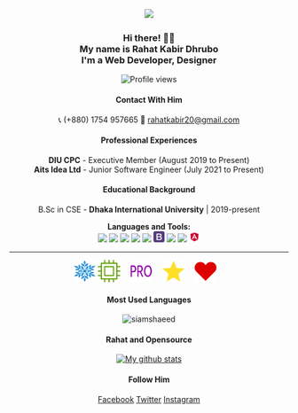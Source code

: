 <div align="center">  
<img height= "200"  src="https://scontent.fdac31-1.fna.fbcdn.net/v/t1.6435-9/75485157_414937156087633_2044068643762864128_n.jpg?_nc_cat=101&ccb=1-5&_nc_sid=09cbfe&_nc_eui2=AeGvIGTJVmwHDa6pH4ebMOx02w6U0qGEt8XbDpTSoYS3xSefgC5rExKC2LBI0AKnS59HtAPJtq5bEQ_2tppmlhOL&_nc_ohc=eqgZt0ataxsAX_Sg5Bc&_nc_ht=scontent.fdac31-1.fna&oh=a0f482b7b9ef9bdd804fda4c19940b26&oe=61B38E46">
<h3>Hi there! 👋🤓<br>My name is Rahat Kabir Dhrubo<br>I'm a Web Developer, Designer</h3>
 
 ![Profile views](https://gpvc.arturio.dev/Rahat854) 
 
#### Contact With Him
 📞 (+880) 1754 957665
 💌 rahatkabir20@gmail.com

#### Professional Experiences
 **DIU CPC** - Executive Member
(August 2019 to Present)
  <br>
**Aits Idea Ltd** - Junior Software Engineer
(July 2021 to Present)
#### Educational Background
 B.Sc in CSE - **Dhaka International University** | 2019-present

**Languages and Tools:**  
<code><img height="20" src="https://image.flaticon.com/icons/png/128/3522/3522283.png"></code>
<code><img height="20" src="https://image.flaticon.com/icons/png/128/919/919841.png"></code>
<code><img height="20" src="https://image.flaticon.com/icons/png/128/888/888859.png"></code>
<code><img height="20" src="https://image.flaticon.com/icons/png/128/778/778533.png"></code>
<code><img height="20" src="https://image.flaticon.com/icons/png/128/919/919828.png"></code>
<code><img height="20" src="https://raw.githubusercontent.com/github/explore/80688e429a7d4ef2fca1e82350fe8e3517d3494d/topics/bootstrap/bootstrap.png"></code>
<code><img height="20" src="https://image.flaticon.com/icons/png/128/919/919832.png"></code>
<code><img height="20" src="https://image.flaticon.com/icons/png/128/919/919831.png"></code>
    <code><img height="20" src="https://raw.githubusercontent.com/github/explore/80688e429a7d4ef2fca1e82350fe8e3517d3494d/topics/angular/angular.png"></code>
<hr> </hr>

<a href='https://archiveprogram.github.com/'><img src='https://raw.githubusercontent.com/acervenky/animated-github-badges/master/assets/acbadge.gif' width='40' height='40'></a>
<a href='https://docs.github.com/en/developers'><img src='https://raw.githubusercontent.com/acervenky/animated-github-badges/master/assets/devbadge.gif' width='40' height='40'></a> 
<a href='https://github.com/pricing'><img src='https://raw.githubusercontent.com/acervenky/animated-github-badges/master/assets/pro.gif' width='40' height='40'></a> 
<a href='https://stars.github.com/'><img src='https://raw.githubusercontent.com/acervenky/animated-github-badges/master/assets/starbadge.gif' width='40' height='40'></a> 
<a href='https://docs.github.com/en/github/supporting-the-open-source-community-with-github-sponsors'><img src='https://raw.githubusercontent.com/acervenky/animated-github-badges/master/assets/sponsorbadge.gif' width='40' height='40'></a> 

#### Most Used Languages 
<p><img src="https://github-readme-stats.vercel.app/api/top-langs?username=rahat854&show_icons=true&locale=en&layout=compact" alt="siamshaeed" /></p>

#### Rahat and Opensource
[![My github stats](https://github-readme-stats.anuraghazra1.vercel.app/api?username=rahat854&show_icons=true)](https://github.com/rahat854/github-readme-stats)


#### Follow Him
 [Facebook](https://fb.com/rahat6452) 
 [Twitter](https://twitter.com/rahatoni354) 
 [Instagram](https://instagram.com/rahat952)
